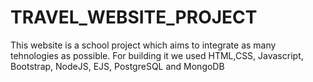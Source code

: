 # TRAVEL_WEBSITE_PROJECT
This website is a school project which aims to integrate as many tehnologies as possible. For building it we used HTML,CSS, Javascript, Bootstrap, NodeJS, EJS, PostgreSQL and MongoDB
